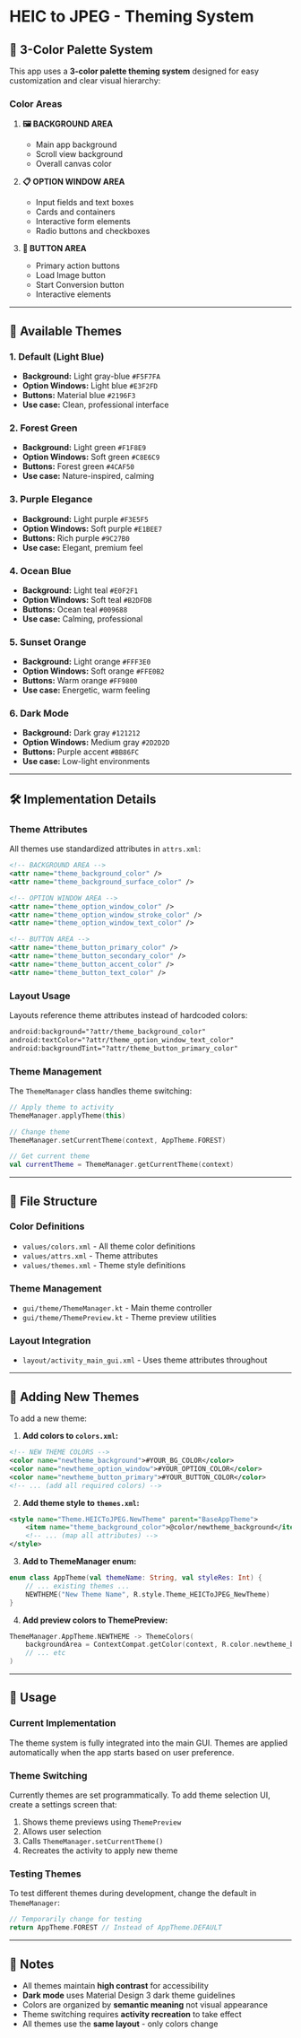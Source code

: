 # HEIC to JPEG - Theming System

## 🎨 3-Color Palette System

This app uses a **3-color palette theming system** designed for easy customization and clear visual hierarchy:

### **Color Areas**

1. **🖼️ BACKGROUND AREA**
   - Main app background
   - Scroll view background
   - Overall canvas color

2. **📋 OPTION WINDOW AREA**  
   - Input fields and text boxes
   - Cards and containers
   - Interactive form elements
   - Radio buttons and checkboxes

3. **🔘 BUTTON AREA**
   - Primary action buttons
   - Load Image button
   - Start Conversion button
   - Interactive elements

---

## 🎯 Available Themes

### 1. **Default (Light Blue)**
- **Background:** Light gray-blue `#F5F7FA`
- **Option Windows:** Light blue `#E3F2FD`  
- **Buttons:** Material blue `#2196F3`
- **Use case:** Clean, professional interface

### 2. **Forest Green**
- **Background:** Light green `#F1F8E9`
- **Option Windows:** Soft green `#C8E6C9`
- **Buttons:** Forest green `#4CAF50`
- **Use case:** Nature-inspired, calming

### 3. **Purple Elegance**
- **Background:** Light purple `#F3E5F5`
- **Option Windows:** Soft purple `#E1BEE7`
- **Buttons:** Rich purple `#9C27B0`
- **Use case:** Elegant, premium feel

### 4. **Ocean Blue**
- **Background:** Light teal `#E0F2F1`
- **Option Windows:** Soft teal `#B2DFDB`
- **Buttons:** Ocean teal `#009688`
- **Use case:** Calming, professional

### 5. **Sunset Orange**
- **Background:** Light orange `#FFF3E0`
- **Option Windows:** Soft orange `#FFE0B2`
- **Buttons:** Warm orange `#FF9800`
- **Use case:** Energetic, warm feeling

### 6. **Dark Mode**
- **Background:** Dark gray `#121212`
- **Option Windows:** Medium gray `#2D2D2D`
- **Buttons:** Purple accent `#BB86FC`
- **Use case:** Low-light environments

---

## 🛠️ Implementation Details

### **Theme Attributes**
All themes use standardized attributes in `attrs.xml`:
```xml
<!-- BACKGROUND AREA -->
<attr name="theme_background_color" />
<attr name="theme_background_surface_color" />

<!-- OPTION WINDOW AREA -->
<attr name="theme_option_window_color" />
<attr name="theme_option_window_stroke_color" />
<attr name="theme_option_window_text_color" />

<!-- BUTTON AREA -->
<attr name="theme_button_primary_color" />
<attr name="theme_button_secondary_color" />
<attr name="theme_button_accent_color" />
<attr name="theme_button_text_color" />
```

### **Layout Usage**
Layouts reference theme attributes instead of hardcoded colors:
```xml
android:background="?attr/theme_background_color"
android:textColor="?attr/theme_option_window_text_color"
android:backgroundTint="?attr/theme_button_primary_color"
```

### **Theme Management**
The `ThemeManager` class handles theme switching:
```kotlin
// Apply theme to activity
ThemeManager.applyTheme(this)

// Change theme
ThemeManager.setCurrentTheme(context, AppTheme.FOREST)

// Get current theme
val currentTheme = ThemeManager.getCurrentTheme(context)
```

---

## 📁 File Structure

### **Color Definitions**
- `values/colors.xml` - All theme color definitions
- `values/attrs.xml` - Theme attributes  
- `values/themes.xml` - Theme style definitions

### **Theme Management**
- `gui/theme/ThemeManager.kt` - Main theme controller
- `gui/theme/ThemePreview.kt` - Theme preview utilities

### **Layout Integration**
- `layout/activity_main_gui.xml` - Uses theme attributes throughout

---

## 🎨 Adding New Themes

To add a new theme:

1. **Add colors to `colors.xml`:**
```xml
<!-- NEW THEME COLORS -->
<color name="newtheme_background">#YOUR_BG_COLOR</color>
<color name="newtheme_option_window">#YOUR_OPTION_COLOR</color>
<color name="newtheme_button_primary">#YOUR_BUTTON_COLOR</color>
<!-- ... (add all required colors) -->
```

2. **Add theme style to `themes.xml`:**
```xml
<style name="Theme.HEICToJPEG.NewTheme" parent="BaseAppTheme">
    <item name="theme_background_color">@color/newtheme_background</item>
    <!-- ... (map all attributes) -->
</style>
```

3. **Add to ThemeManager enum:**
```kotlin
enum class AppTheme(val themeName: String, val styleRes: Int) {
    // ... existing themes ...
    NEWTHEME("New Theme Name", R.style.Theme_HEICToJPEG_NewTheme)
}
```

4. **Add preview colors to ThemePreview:**
```kotlin
ThemeManager.AppTheme.NEWTHEME -> ThemeColors(
    backgroundArea = ContextCompat.getColor(context, R.color.newtheme_background),
    // ... etc
)
```

---

## 🚀 Usage

### **Current Implementation**
The theme system is fully integrated into the main GUI. Themes are applied automatically when the app starts based on user preference.

### **Theme Switching**
Currently themes are set programmatically. To add theme selection UI, create a settings screen that:
1. Shows theme previews using `ThemePreview`
2. Allows user selection 
3. Calls `ThemeManager.setCurrentTheme()`
4. Recreates the activity to apply new theme

### **Testing Themes**
To test different themes during development, change the default in `ThemeManager`:
```kotlin
// Temporarily change for testing
return AppTheme.FOREST // Instead of AppTheme.DEFAULT
```

---

## 📝 Notes

- All themes maintain **high contrast** for accessibility
- **Dark mode** uses Material Design 3 dark theme guidelines
- Colors are organized by **semantic meaning** not visual appearance
- Theme switching requires **activity recreation** to take effect
- All themes use the **same layout** - only colors change
